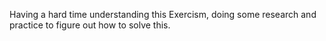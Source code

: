 Having a hard time understanding this Exercism, doing some research and practice to figure out how to solve this.
